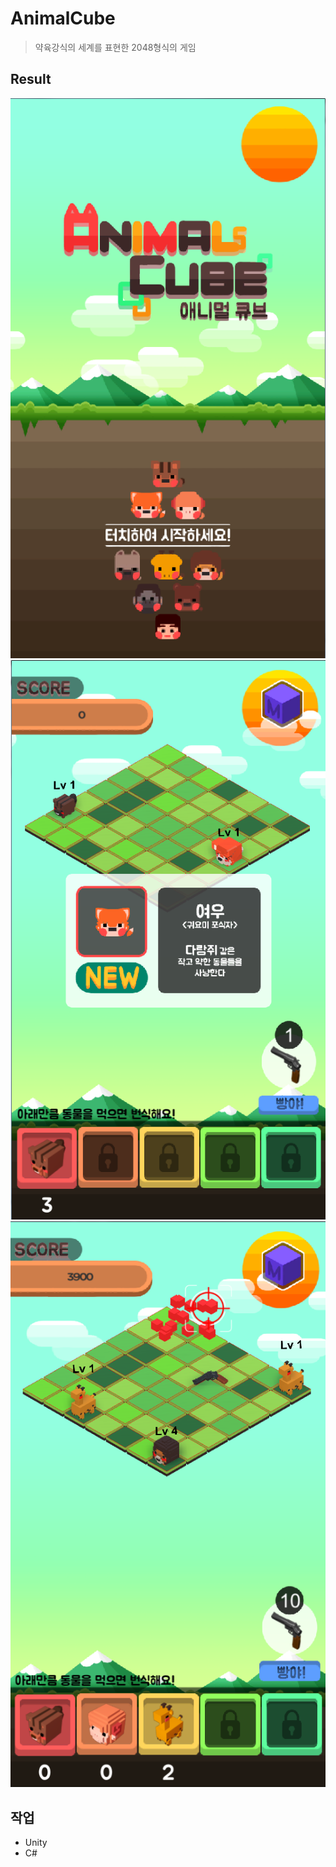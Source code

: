 # AnimalCube

> 약육강식의 세계를 표현한 2048형식의 게임

## Result
![](./images/3.ANIMAL_CUBE_TITLE.png)
![](./images/3.2ANIMAL_CUBE_INGAME_1.png)
![](./images/3.2ANIMAL_CUBE_INGAME_2.png)

## 작업
* Unity
* C#